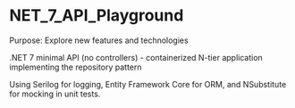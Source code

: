# NET_7_API_Playground

Purpose: Explore new features and technologies

.NET 7 minimal API (no controllers) - containerized N-tier application implementing the repository pattern

Using Serilog for logging, Entity Framework Core for ORM, and NSubstitute for mocking in unit tests. 
